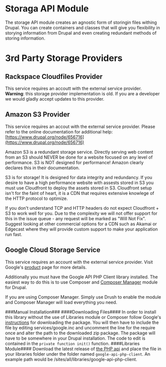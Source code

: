 Storaga API Module
================================================================================

The storage API module creates an agnostic form of storingin files withing
Drupal.  You can create containers and classes that will give you flexibility
in storying information from Drupal and even creating redundant methods of
storing information.


3rd Party Storage Providers
================================================================================

Rackspace Cloudfiles Provider
--------------------------------------------------------------------------------
This service requires an accoutt with the external service provider.
**Warning**: this storage provider implementation is old. If you are a developer
we would gladly accept updates to this provider.

Amazon S3 Provider
--------------------------------------------------------------------------------
This service requires an accout with the external service provider. Please refer
to the online documentation for additional help:
[https://www.drupal.org/node/656716](https://www.drupal.org/node/656716)

Amazon S3 is a redundant storage service. Directly serving web content from an 
S3 should NEVER be done for a website focused on any level of performance.  S3 
is NOT designed for performance! Amazon clearly declares this in their 
documentation.

S3 is for storage! It is designed for data integrity and redundancy.  If you
desire to have a high performance website with assests stored in S3 you must
use Cloudfront to deploy the assets stored in S3.  Cloudfront setup isn't for
the faint of heart, it is a CDN that requires extensive knowlege of the HTTP
protocol to optimize.

If you don't understand TCP and HTTP headers do not expect Cloudfront + S3 to
work well for you. Due to the complexity we will not offer support for this in
the issue queue - any request will be marked as "Will Not Fix".  Suggest
looking at other commercial options for a CDN such as Akamai or Edgecast where
they will provide custom support to make your application run fast.

Google Cloud Storage Service
--------------------------------------------------------------------------------
This service requires an account with the external service provider. Visit
Google's [product](https://cloud.google.com/storage/) page for more details.

Additionally you must have the Google API PHP Client library installed. The
easiest way to do this is to use Composer and [Composer Manager](https://www.drupal.org/project/composer_manager) module for Drupal.

If you are using Composer Manager. Simply use Drush to enable the module and
Composer Manager will load everything you need.

###Manual Installation###
####Downloading Files####
In order to install this library without the use of Libraries module or Composer
follow Google's [instructions](https://github.com/google/google-api-php-client#download-the-release) for downloading the package.
You will then have to include the file by editing services/google.inc and uncomment
the line for the require once and alter the path to the downloaded zip package.
The package will have to be somewhere in your Drupal installation. The code to
edit is contained in the `private function init()` function. 
####Libraries Module####
Download the latest release of [the PHP api](https://github.com/google/google-api-php-client) and place the file in
your libraries folder under the folder named `google-api-php-client`. An example
path would be /sites/all/libraries/google-api-php-client.

